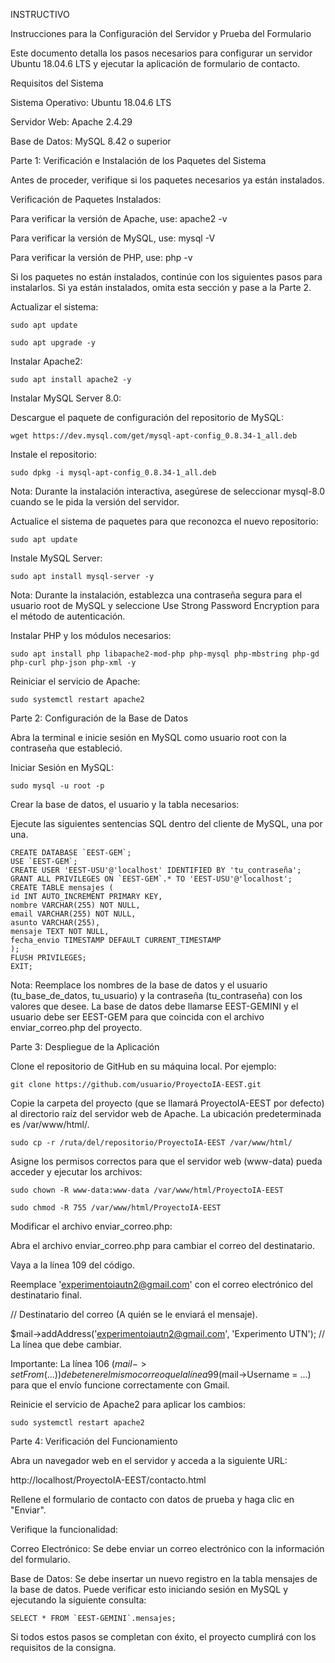  INSTRUCTIVO
 
Instrucciones para la Configuración del Servidor y Prueba del Formulario

Este documento detalla los pasos necesarios para configurar un servidor Ubuntu 18.04.6 LTS y ejecutar la aplicación de formulario de contacto.

Requisitos del Sistema

Sistema Operativo: Ubuntu 18.04.6 LTS

Servidor Web: Apache 2.4.29

Base de Datos: MySQL 8.42 o superior

Parte 1: Verificación e Instalación de los Paquetes del Sistema

Antes de proceder, verifique si los paquetes necesarios ya están instalados.

Verificación de Paquetes Instalados:

Para verificar la versión de Apache, use: apache2 -v

Para verificar la versión de MySQL, use: mysql -V

Para verificar la versión de PHP, use: php -v

Si los paquetes no están instalados, continúe con los siguientes pasos para instalarlos. Si ya están instalados, omita esta sección y pase a la Parte 2.

Actualizar el sistema:

    sudo apt update

    sudo apt upgrade -y


Instalar Apache2:

    sudo apt install apache2 -y

Instalar MySQL Server 8.0:

Descargue el paquete de configuración del repositorio de MySQL:

    wget https://dev.mysql.com/get/mysql-apt-config_0.8.34-1_all.deb


Instale el repositorio:

    sudo dpkg -i mysql-apt-config_0.8.34-1_all.deb



Nota: Durante la instalación interactiva, asegúrese de seleccionar mysql-8.0 cuando se le pida la versión del servidor.

Actualice el sistema de paquetes para que reconozca el nuevo repositorio:

    sudo apt update


Instale MySQL Server:

    sudo apt install mysql-server -y


Nota: Durante la instalación, establezca una contraseña segura para el usuario root de MySQL y seleccione Use Strong Password Encryption para el método de autenticación.

Instalar PHP y los módulos necesarios:

    sudo apt install php libapache2-mod-php php-mysql php-mbstring php-gd php-curl php-json php-xml -y
    


Reiniciar el servicio de Apache: 

    sudo systemctl restart apache2
    


Parte 2: Configuración de la Base de Datos

Abra la terminal e inicie sesión en MySQL como usuario root con la contraseña que estableció.

Iniciar Sesión en MySQL:

    sudo mysql -u root -p


Crear la base de datos, el usuario y la tabla necesarios:

Ejecute las siguientes sentencias SQL dentro del cliente de MySQL, una por una.

    CREATE DATABASE `EEST-GEM`;
    USE `EEST-GEM`;
    CREATE USER 'EEST-USU'@'localhost' IDENTIFIED BY 'tu_contraseña';
    GRANT ALL PRIVILEGES ON `EEST-GEM`.* TO 'EEST-USU'@'localhost';
    CREATE TABLE mensajes (
    id INT AUTO_INCREMENT PRIMARY KEY,
    nombre VARCHAR(255) NOT NULL,
    email VARCHAR(255) NOT NULL,
    asunto VARCHAR(255),
    mensaje TEXT NOT NULL,
    fecha_envio TIMESTAMP DEFAULT CURRENT_TIMESTAMP
    );
    FLUSH PRIVILEGES;
    EXIT;


Nota: Reemplace los nombres de la base de datos y el usuario (tu_base_de_datos, tu_usuario) y la contraseña (tu_contraseña) con los valores que desee. La base de datos debe llamarse 
EEST-GEMINI y el usuario debe ser EEST-GEM para que coincida con el archivo enviar_correo.php del proyecto.

Parte 3: Despliegue de la Aplicación

Clone el repositorio de GitHub en su máquina local. Por ejemplo:

    git clone https://github.com/usuario/ProyectoIA-EEST.git
    


Copie la carpeta del proyecto (que se llamará ProyectoIA-EEST por defecto) al directorio raíz del servidor web de Apache. La ubicación predeterminada es /var/www/html/. 

    sudo cp -r /ruta/del/repositorio/ProyectoIA-EEST /var/www/html/


Asigne los permisos correctos para que el servidor web (www-data) pueda acceder y ejecutar los archivos:

    sudo chown -R www-data:www-data /var/www/html/ProyectoIA-EEST

    sudo chmod -R 755 /var/www/html/ProyectoIA-EEST


Modificar el archivo enviar_correo.php:

Abra el archivo enviar_correo.php para cambiar el correo del destinatario.

Vaya a la línea 109 del código.

Reemplace 'experimentoiautn2@gmail.com' con el correo electrónico del destinatario final.

// Destinatario del correo (A quién se le enviará el mensaje).

$mail->addAddress('experimentoiautn2@gmail.com', 'Experimento UTN'); // La línea que debe cambiar.



Importante: La línea 106 ($mail->setFrom(...)) debe tener el mismo correo que la línea 99 ($mail->Username = ...) para que el envío funcione correctamente con Gmail.

Reinicie el servicio de Apache2 para aplicar los cambios:

    sudo systemctl restart apache2


Parte 4: Verificación del Funcionamiento

Abra un navegador web en el servidor y acceda a la siguiente URL:

http://localhost/ProyectoIA-EEST/contacto.html

Rellene el formulario de contacto con datos de prueba y haga clic en "Enviar".

Verifique la funcionalidad:

Correo Electrónico: Se debe enviar un correo electrónico con la información del formulario.

Base de Datos: Se debe insertar un nuevo registro en la tabla mensajes de la base de datos. Puede verificar esto iniciando sesión en MySQL y ejecutando la siguiente consulta:

    SELECT * FROM `EEST-GEMINI`.mensajes;


Si todos estos pasos se completan con éxito, el proyecto cumplirá con los requisitos de la consigna.

